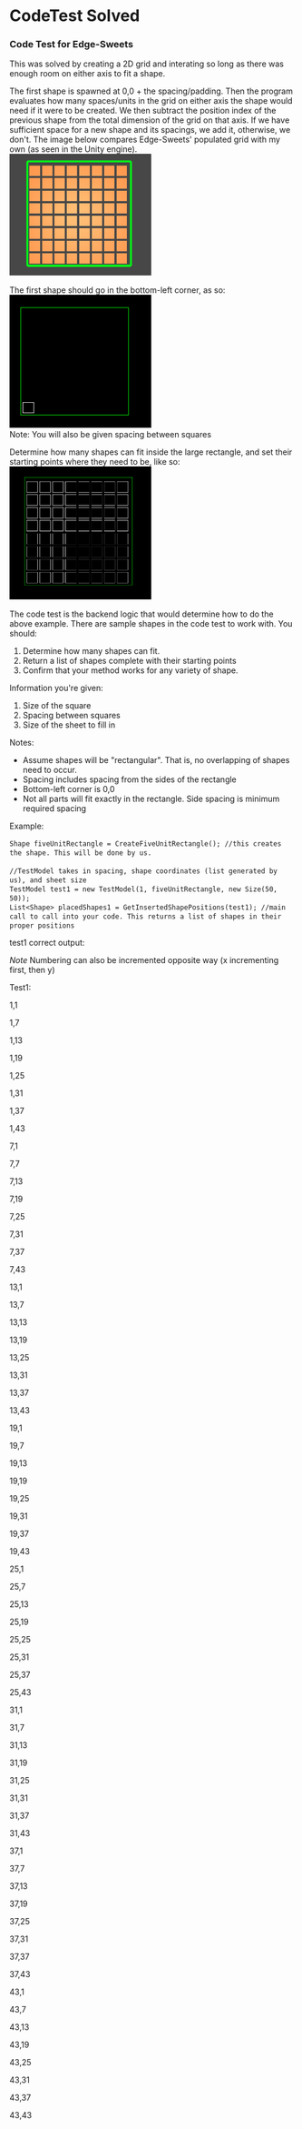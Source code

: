 # CodeTest Solved
<h3>Code Test for Edge-Sweets</h3>

<span>This was solved by creating a 2D grid and interating so long as there was enough room on either axis to fit a shape.</span>

<span>The first shape is spawned at 0,0 + the spacing/padding. Then the program evaluates how many spaces/units in the grid on either axis the shape would need if it were to be created. We then subtract the position index of the previous shape from the total dimension of the grid on that axis. If we have sufficient space for a new shape and its spacings, we add it, otherwise, we don't. The image below compares Edge-Sweets' populated grid with my own (as seen in the Unity engine).</span><br />
<img src="https://raw.githubusercontent.com/MachoBrizzin/CodeTest-Solved/main/images/5x5.PNG" width=250 ></img>


<span>The first shape should go in the bottom-left corner, as so: </span><br />
<img src="https://raw.githubusercontent.com/Edge-Sweets/CodeTest/master/images/Rectangles_inside.PNG" width=250 ></img>
<br /><span>Note: You will also be given spacing between squares</span>

<span>Determine how many shapes can fit inside the large rectangle, and set their starting points where they need to be, like so: </span><br />
<img src="https://raw.githubusercontent.com/Edge-Sweets/CodeTest/master/images/Rectangles_Filled.PNG" width=250 ></img>


The code test is the backend logic that would determine how to do the above example. There are sample shapes in the code test to work with. You should:

1. Determine how many shapes can fit.
2. Return a list of shapes complete with their starting points
3. Confirm that your method works for any variety of shape.

Information you're given:
1. Size of the square
2. Spacing between squares
3. Size of the sheet to fill in

Notes:
- Assume shapes will be "rectangular". That is, no overlapping of shapes need to occur.
- Spacing includes spacing from the sides of the rectangle
- Bottom-left corner is 0,0
- Not all parts will fit exactly in the rectangle. Side spacing is minimum required spacing


Example:
   
    Shape fiveUnitRectangle = CreateFiveUnitRectangle(); //this creates the shape. This will be done by us.

    //TestModel takes in spacing, shape coordinates (list generated by us), and sheet size
    TestModel test1 = new TestModel(1, fiveUnitRectangle, new Size(50, 50));
    List<Shape> placedShapes1 = GetInsertedShapePositions(test1); //main call to call into your code. This returns a list of shapes in their proper positions

test1 correct output: 

<i>Note</i> Numbering can also be incremented opposite way (x incrementing first, then y)

Test1:

1,1

1,7

1,13

1,19

1,25

1,31

1,37

1,43

7,1

7,7

7,13

7,19

7,25

7,31

7,37

7,43

13,1


13,7

13,13

13,19

13,25

13,31

13,37

13,43

19,1

19,7

19,13

19,19

19,25

19,31

19,37

19,43

25,1

25,7

25,13

25,19

25,25

25,31

25,37

25,43

31,1

31,7

31,13

31,19

31,25

31,31

31,37

31,43

37,1

37,7

37,13

37,19

37,25

37,31

37,37

37,43

43,1

43,7

43,13

43,19

43,25

43,31

43,37

43,43
